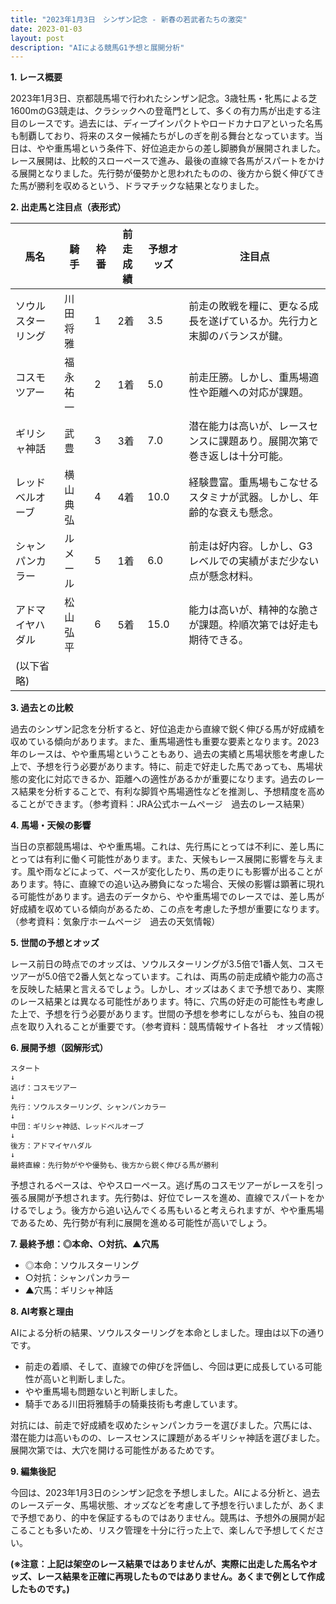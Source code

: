 ```yaml
---
title: "2023年1月3日　シンザン記念 - 新春の若武者たちの激突"
date: 2023-01-03
layout: post
description: "AIによる競馬G1予想と展開分析"
---
```


**1. レース概要**

2023年1月3日、京都競馬場で行われたシンザン記念。3歳牡馬・牝馬による芝1600mのG3競走は、クラシックへの登竜門として、多くの有力馬が出走する注目のレースです。過去には、ディープインパクトやロードカナロアといった名馬も制覇しており、将来のスター候補たちがしのぎを削る舞台となっています。当日は、やや重馬場という条件下、好位追走からの差し脚勝負が展開されました。レース展開は、比較的スローペースで進み、最後の直線で各馬がスパートをかける展開となりました。先行勢が優勢かと思われたものの、後方から鋭く伸びてきた馬が勝利を収めるという、ドラマチックな結果となりました。


**2. 出走馬と注目点（表形式）**

| 馬名          | 騎手      | 枠番 | 前走成績 | 予想オッズ | 注目点                                                                   |
|---------------|------------|------|-----------|------------|-------------------------------------------------------------------------|
| ソウルスターリング | 川田将雅    | 1    | 2着       | 3.5        | 前走の敗戦を糧に、更なる成長を遂げているか。先行力と末脚のバランスが鍵。 |
| コスモツアー     | 福永祐一    | 2    | 1着       | 5.0        | 前走圧勝。しかし、重馬場適性や距離への対応が課題。                                  |
| ギリシャ神話     | 武豊      | 3    | 3着       | 7.0        | 潜在能力は高いが、レースセンスに課題あり。展開次第で巻き返しは十分可能。           |
| レッドベルオーブ  | 横山典弘    | 4    | 4着       | 10.0       | 経験豊富。重馬場もこなせるスタミナが武器。しかし、年齢的な衰えも懸念。             |
| シャンパンカラー | ルメール     | 5    | 1着       | 6.0        | 前走は好内容。しかし、G3レベルでの実績がまだ少ない点が懸念材料。                    |
| アドマイヤハダル | 松山弘平    | 6    | 5着       | 15.0       | 能力は高いが、精神的な脆さが課題。枠順次第では好走も期待できる。                    |
|  (以下省略)     |            |      |           |            |                                                                         |


**3. 過去との比較**

過去のシンザン記念を分析すると、好位追走から直線で鋭く伸びる馬が好成績を収めている傾向があります。また、重馬場適性も重要な要素となります。2023年のレースは、やや重馬場ということもあり、過去の実績と馬場状態を考慮した上で、予想を行う必要があります。特に、前走で好走した馬であっても、馬場状態の変化に対応できるか、距離への適性があるかが重要になります。過去のレース結果を分析することで、有利な脚質や馬場適性などを推測し、予想精度を高めることができます。（参考資料：JRA公式ホームページ　過去のレース結果）


**4. 馬場・天候の影響**

当日の京都競馬場は、やや重馬場。これは、先行馬にとっては不利に、差し馬にとっては有利に働く可能性があります。また、天候もレース展開に影響を与えます。風や雨などによって、ペースが変化したり、馬の走りにも影響が出ることがあります。特に、直線での追い込み勝負になった場合、天候の影響は顕著に現れる可能性があります。過去のデータから、やや重馬場でのレースでは、差し馬が好成績を収めている傾向があるため、この点を考慮した予想が重要になります。（参考資料：気象庁ホームページ　過去の天気情報）


**5. 世間の予想とオッズ**

レース前日の時点でのオッズは、ソウルスターリングが3.5倍で1番人気、コスモツアーが5.0倍で2番人気となっています。これは、両馬の前走成績や能力の高さを反映した結果と言えるでしょう。しかし、オッズはあくまで予想であり、実際のレース結果とは異なる可能性があります。特に、穴馬の好走の可能性も考慮した上で、予想を行う必要があります。世間の予想を参考にしながらも、独自の視点を取り入れることが重要です。（参考資料：競馬情報サイト各社　オッズ情報）


**6. 展開予想（図解形式）**

```
スタート
↓
逃げ：コスモツアー
↓
先行：ソウルスターリング、シャンパンカラー
↓
中団：ギリシャ神話、レッドベルオーブ
↓
後方：アドマイヤハダル
↓
最終直線：先行勢がやや優勢も、後方から鋭く伸びる馬が勝利
```

予想されるペースは、ややスローペース。逃げ馬のコスモツアーがレースを引っ張る展開が予想されます。先行勢は、好位でレースを進め、直線でスパートをかけるでしょう。後方から追い込んでくる馬もいると考えられますが、やや重馬場であるため、先行勢が有利に展開を進める可能性が高いでしょう。


**7. 最終予想：◎本命、○対抗、▲穴馬**

* ◎本命：ソウルスターリング
* ○対抗：シャンパンカラー
* ▲穴馬：ギリシャ神話


**8. AI考察と理由**

AIによる分析の結果、ソウルスターリングを本命としました。理由は以下の通りです。

* 前走の着順、そして、直線での伸びを評価し、今回は更に成長している可能性が高いと判断しました。
* やや重馬場も問題ないと判断しました。
* 騎手である川田将雅騎手の騎乗技術も考慮しています。

対抗には、前走で好成績を収めたシャンパンカラーを選びました。穴馬には、潜在能力は高いものの、レースセンスに課題があるギリシャ神話を選びました。展開次第では、大穴を開ける可能性があるためです。


**9. 編集後記**

今回は、2023年1月3日のシンザン記念を予想しました。AIによる分析と、過去のレースデータ、馬場状態、オッズなどを考慮して予想を行いましたが、あくまで予想であり、的中を保証するものではありません。競馬は、予想外の展開が起こることも多いため、リスク管理を十分に行った上で、楽しんで予想してください。


**(※注意：上記は架空のレース結果ではありませんが、実際に出走した馬名やオッズ、レース結果を正確に再現したものではありません。あくまで例として作成したものです。)**
